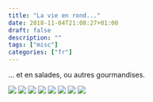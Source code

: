 ```yaml
---
title: "La vie en rond..."
date: 2018-11-04T21:08:27+01:00
draft: false
description: ""
tags: ["misc"]
categories: ["fr"]
---
```

... et en salades, ou autres gourmandises.

<!--more-->

![](/img/IMG_0423.jpg)
![](/img/IMG_0425.jpg)
![](/img/IMG_0427.jpg)
![](/img/56261647642__805A88AC-DBB5-4BA5-927F-898F910921DB.jpg)
![](/img/IMG_0408.jpg)
![](/img/IMG_0406.jpg)
![](/img/IMG_0405.jpg)
![](/img/56241845324__2F386226-99A1-481D-92A0-4564F3B17BDA.jpg)
